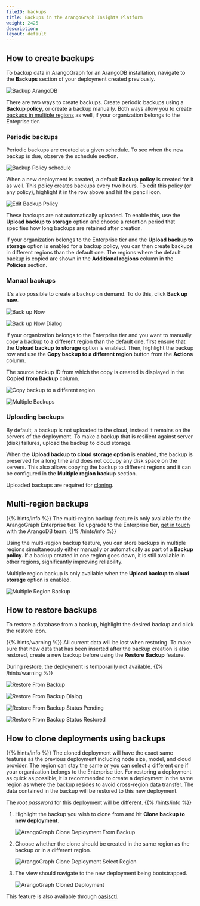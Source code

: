 ```yaml
---
fileID: backups
title: Backups in the ArangoGraph Insights Platform
weight: 2425
description: 
layout: default
---
```

## How to create backups

To backup data in ArangoGraph for an ArangoDB installation, navigate to the
**Backups** section of your deployment created previously.

![Backup ArangoDB](images/arangograph-backup-section.png)

There are two ways to create backups. Create periodic backups using a
**Backup policy**, or create a backup manually.
Both ways allow you to create [backups in multiple regions](#multi-region-backups)
as well, if your organization belongs to the Enteprise tier.

### Periodic backups

Periodic backups are created at a given schedule. To see when the new backup is
due, observe the schedule section.

![Backup Policy schedule](images/arangograph-backup-policy-schedule.png)

When a new deployment is created, a default **Backup policy** is created for it
as well. This policy creates backups every two hours. To edit this policy
(or any policy), highlight it in the row above and hit the pencil icon.

![Edit Backup Policy](images/arangograph-edit-backup-policy.png)

These backups are not automatically uploaded. To enable this, use the
**Upload backup to storage** option and choose a retention period that
specifies how long backups are retained after creation. 

If your organization belongs to the Enterprise tier and the
**Upload backup to storage** option is enabled for a backup policy,
you can then create backups in different regions than the default one.
The regions where the default backup is copied are shown in the
**Additional regions** column in the **Policies** section.

### Manual backups

It's also possible to create a backup on demand. To do this, click **Back up now**.

![Back up Now](images/arangograph-back-up-now.png)

![Back up Now Dialog](images/arangograph-back-up-now-dialog.png)

If your organization belongs to the Enterprise tier and you want to manually
copy a backup to a different region than the default
one, first ensure that the **Upload backup to storage** option is enabled.
Then, highlight the backup row and use the
**Copy backup to a different region** button from the **Actions** column. 

The source backup ID from
which the copy is created is displayed in the **Copied from Backup** column.

![Copy backup to a different region](images/arangograph-copy-backup-different-region.png)

![Multiple Backups](images/arangograph-multiple-backups.png)

### Uploading backups

By default, a backup is not uploaded to the cloud, instead it remains on the
servers of the deployment. To make a backup that is resilient against server
(disk) failures, upload the backup to cloud storage. 

When the **Upload backup to cloud storage option** is enabled, the backup is
preserved for a long time and does not occupy any disk space on the servers.
This also allows copying the backup to different regions and it can be
configured in the **Multiple region backup** section.

Uploaded backups are
required for [cloning](#how-to-clone-deployments-using-backups).

## Multi-region backups

{{% hints/info %}}
The multi-region backup feature is only available for the ArangoGraph
Enterprise tier. To upgrade to the Enterprise tier,
[get in touch](https://www.arangodb.com/contact/)
with the ArangoDB team.
{{% /hints/info %}}

Using the multi-region backup feature, you can store backups in multiple regions
simultaneously either manually or automatically as part of a **Backup policy**.
If a backup created in one region goes down, it is still available in other
regions, significantly improving reliability. 

Multiple region backup is only available when the
**Upload backup to cloud storage** option is enabled.

![Multiple Region Backup](images/arangograph-multi-region-backup.png)

## How to restore backups

To restore a database from a backup, highlight the desired backup and click the restore icon.

{{% hints/warning %}}
All current data will be lost when restoring. To make sure that new data that
has been inserted after the backup creation is also restored, create a new 
backup before using the **Restore Backup** feature. 

During restore, the deployment is temporarily not available.
{{% /hints/warning %}}

![Restore From Backup](images/arangograph-restore-from-backup.png)

![Restore From Backup Dialog](images/arangograph-restore-from-backup-dialog.png)

![Restore From Backup Status Pending](images/arangograph-restore-from-backup-status-pending.png)

![Restore From Backup Status Restored](images/arangograph-restore-from-backup-status-restored.png)

## How to clone deployments using backups

{{% hints/info %}}
The cloned deployment will have the exact same features as the previous
deployment including node size, model, and cloud provider. The region
can stay the same or you can select a different one if your organization belongs
to the Enterprise tier.
For restoring a deployment as quick as possible, it is recommended to create a
deployment in the same region as where the backup resides to avoid cross-region
data transfer.
The data contained in the backup will be restored to this new deployment.

The *root password* for this deployment will be different.
{{% /hints/info %}}

1. Highlight the backup you wish to clone from and hit **Clone backup to new deployment**.

   ![ArangoGraph Clone Deployment From Backup](images/arangograph-clone-deployment-from-backup.png)

2. Choose whether the clone should be created in the same region as the backup or in a
   different region.

   ![ArangoGraph Clone Deployment Select Region](images/arangograph-clone-select-region.png) 

3. The view should navigate to the new deployment being bootstrapped.

   ![ArangoGraph Cloned Deployment](images/arangograph-cloned-deployment.png)

This feature is also available through [oasisctl](oasisctl/).

